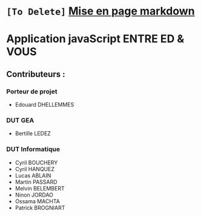 # `[To Delete]` [Mise en page markdown](https://markdown-it.github.io/ "https://markdown-it.github.io/")
# Application javaScript ENTRE ED & VOUS
  
## Contributeurs :
### Porteur de projet
+ Edouard DHELLEMMES

### DUT GEA
+ Bertille LEDEZ

### DUT Informatique
+ Cyril BOUCHERY
+ Cyril HANQUEZ
+ Lucas ABLAIN
+ Martin PASSARD
+ Melvin BELEMBERT
+ Ninon JORDAO
+ Ossama MACHTA
+ Patrick BROGNIART

